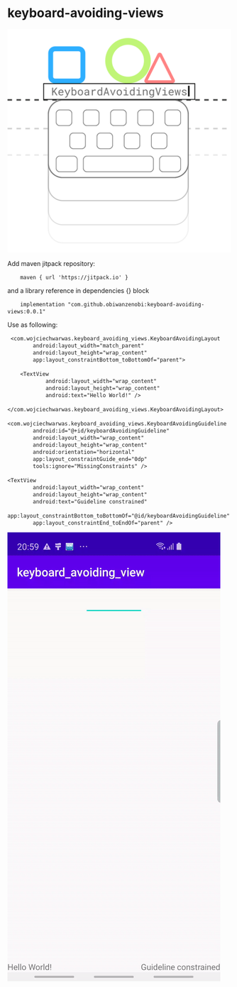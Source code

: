 # keyboard-avoiding-views

![logo](assets/logo.png)

Add maven jitpack repository:
```
    maven { url 'https://jitpack.io' }
```
and a library reference in dependencies {} block

```
    implementation "com.github.obiwanzenobi:keyboard-avoiding-views:0.0.1"
```

Use as following:

```
 <com.wojciechwarwas.keyboard_avoiding_views.KeyboardAvoidingLayout
        android:layout_width="match_parent"
        android:layout_height="wrap_content"
        app:layout_constraintBottom_toBottomOf="parent">

    <TextView
            android:layout_width="wrap_content"
            android:layout_height="wrap_content"
            android:text="Hello World!" />

</com.wojciechwarwas.keyboard_avoiding_views.KeyboardAvoidingLayout>

<com.wojciechwarwas.keyboard_avoiding_views.KeyboardAvoidingGuideline
        android:id="@+id/keyboardAvoidingGuideline"
        android:layout_width="wrap_content"
        android:layout_height="wrap_content"
        android:orientation="horizontal"
        app:layout_constraintGuide_end="0dp"
        tools:ignore="MissingConstraints" />

<TextView
        android:layout_width="wrap_content"
        android:layout_height="wrap_content"
        android:text="Guideline constrained"
        app:layout_constraintBottom_toBottomOf="@id/keyboardAvoidingGuideline"
        app:layout_constraintEnd_toEndOf="parent" />
```
![gif](assets/keyboardAvoid.gif)
